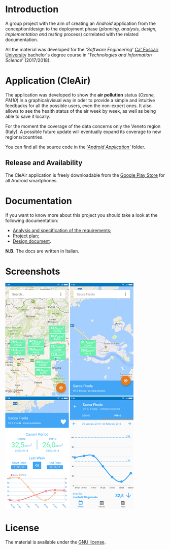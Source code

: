 # Introduction
A group project with the aim of creating an *Android* application from the conception/design to the deployment phase (*planning, analysis, design, implementation and testing* process) correlated with the related documentation.

All the material was developed for the '*Software Engineering*' [Ca' Foscari University](https://www.unive.it) bachelor's degree course in '*Technologies and Information Science*' (2017/2018).

# Application (CleAir)
The application was developed to show the **air pollution** status (*Ozone, PM10*) in a graphical/visual way in oder to provide a simple and intuitive feedbacks for all the possible users, even the non-expert ones. It also allows to see the health status of the air week by week, as well as being able to save it locally.

For the moment the coverage of the data concerns only the Veneto region (Italy). A possible future update will eventually expand its coverage to new regions/countries.

You can find all the source code in the [*'Android Application'*](Android%20Application) folder.

## Release and Availability
The CleAir application is freely downloadable from the [Google Play Store](https://play.google.com/store/apps/details?id=com.greenteadev.unive.clair) for all Android smartphones.

# Documentation
If you want to know more about this project you should take a look at the following documentation:
* [Analysis and specification of the requirements](Documentation/Analysis%20&%20Specs%20Requirements%20(v1.1).pdf);
* [Project plan](Documentation/Project%20Plan%20(v1.1).pdf);
* [Design document](Documentation/Design%20Document%20(v1.1).pdf).

**N.B.** The docs are written in Italian.

# Screenshots
<img src="/Documentation/Images/home.png" width="200" alt="Home">  <img src="/Documentation/Images/specific-city.png" width="200" alt="Specific city">  <img src="/Documentation/Images/specific-city-details.png" width="200" alt="Specific city details">  <img src="/Documentation/Images/specific-city-graphs.png" width="200" alt="Specific city graphs">

# License
The material is available under the [GNU license](https://github.com/FabioDainese/Software_Engineering/blob/master/LICENSE).
